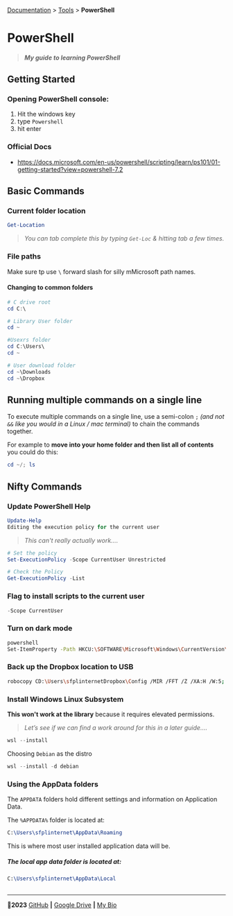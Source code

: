 [Documentation](../../../tree/1st-drafts) > [Tools](./) > **PowerShell**

# PowerShell

> #### *My guide to learning PowerShell*

## Getting Started

### Opening PowerShell console:
1. Hit the windows key
2. type `Powershell`
3. hit enter

### Official Docs

* https://docs.microsoft.com/en-us/powershell/scripting/learn/ps101/01-getting-started?view=powershell-7.2

## Basic Commands

### Current folder location

```powershell
Get-Location
```
> *You can tab complete this by typing `Get-Loc` & hitting tab a few times.*

### File paths

Make sure tp use `\` forward slash for silly mMicrosoft path names.

#### Changing to common folders

```powershell
# C drive root
cd C:\

# Library User folder
cd ~

#Usexrs folder
cd C:\Users\
cd ~

# User download folder
cd ~\Downloads
cd ~\Dropbox
```

## Running multiple commands on a single line

To execute multiple commands on a single line, use a semi-colon `;` *(and not `&&` like you would in a Linux / mac terminal)*  to chain the commands together.

For example to **move into your home folder and then list all of contents** you could do this:

```powershell
cd ~/; ls
```

## Nifty Commands

### Update PowerShell Help

```powershell
Update-Help
Editing the execution policy for the current user
```

> *This can't really actually work....*

```powershell
# Set the policy
Set-ExecutionPolicy -Scope CurrentUser Unrestricted

# Check the Policy
Get-ExecutionPolicy -List
```


### Flag to install scripts to the current user
```powershell
-Scope CurrentUser
```

### Turn on dark mode

```bash
powershell
Set-ItemProperty -Path HKCU:\SOFTWARE\Microsoft\Windows\CurrentVersion\Themes\Personalize -Name AppsUseLightTheme -Value 0
```


### Back up the Dropbox location to USB

```bash
robocopy CD:\Users\sfplinternetDropbox\Config /MIR /FFT /Z /XA:H /W:5; robocopy ~\Dropbox D:\Dropbox /MIR /FFT /Z /XA:H /W:5
```

### Install Windows Linux Subsystem

__This won't work at the library__ because it requires elevated permissions. 

> *Let’s see if we can find a work around for this in a later guide….*

```powershell
wsl --install
```

Choosing `Debian` as the distro

```powershell
wsl --install -d debian
```


### Using the AppData folders

The `APPDATA` folders hold different settings and information on Application Data.

The `%APPDATA%` folder is located at:

```tex
C:\Users\sfplinternet\AppData\Roaming
```

This is where most user installed application data will be.

##### The local app data folder is located at:

```tex
C:\Users\sfplinternet\AppData\Local
```

## 

***

🤍**2023** [GitHub](https://github.com/8rents?tab=repositories) **|** [Google Drive](https://bit.ly/brent-gd) **|** [My Bio](https://my.bio/8rents)